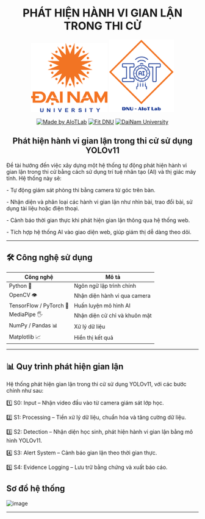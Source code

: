 <h1 align="center"> PHÁT HIỆN HÀNH VI GIAN LẬN TRONG THI CỬ </h1>

<div align="center">

<p align="center">
  <img src="logoDaiNam.png" alt="DaiNam University Logo" width="200"/>
  <img src="LogoAIoTLab.png" alt="AIoTLab Logo" width="170"/>
</p>

[![Made by AIoTLab](https://img.shields.io/badge/Made%20by%20AIoTLab-blue?style=for-the-badge)](https://www.facebook.com/DNUAIoTLab)
[![Fit DNU](https://img.shields.io/badge/Fit%20DNU-green?style=for-the-badge)](https://fitdnu.net/)
[![DaiNam University](https://img.shields.io/badge/DaiNam%20University-red?style=for-the-badge)](https://dainam.edu.vn)

</div>

<h2 align="center">Phát hiện hành vi gian lận trong thi cử sử dụng YOLOv11</h2>

<p align="left">
  Đề tài hướng đến việc xây dựng một hệ thống tự động phát hiện hành vi gian lận trong thi cử bằng cách sử dụng trí tuệ nhân tạo (AI) và thị giác máy tính. Hệ thống này sẽ:
<p>- Tự động giám sát phòng thi bằng camera từ góc trên bàn.<p>
<p>- Nhận diện và phân loại các hành vi gian lận như nhìn bài, trao đổi bài, sử dụng tài liệu hoặc điện thoại.</p>
<p>- Cảnh báo thời gian thực khi phát hiện gian lận thông qua hệ thống web.</p>
<p>- Tích hợp hệ thống AI vào giao diện web, giúp giám thị dễ dàng theo dõi.</p>
</p>

---

## 🛠 Công nghệ sử dụng  

| Công nghệ | Mô tả |
|-----------|------|
| Python 🐍 | Ngôn ngữ lập trình chính |
| OpenCV 👁 | Nhận diện hành vi qua camera |
| TensorFlow / PyTorch 🤖 | Huấn luyện mô hình AI |
| MediaPipe 🖐 | Nhận diện cử chỉ và khuôn mặt |
| NumPy / Pandas 📊 | Xử lý dữ liệu |
| Matplotlib 📈 | Hiển thị kết quả |

---

## 📊 Quy trình phát hiện gian lận
Hệ thống phát hiện gian lận trong thi cử sử dụng YOLOv11, với các bước chính như sau:

1️⃣ S0: Input – Nhận video đầu vào từ camera giám sát lớp học.

2️⃣ S1: Processing – Tiền xử lý dữ liệu, chuẩn hóa và tăng cường dữ liệu.

3️⃣ S2: Detection – Nhận diện học sinh, phát hiện hành vi gian lận bằng mô hình YOLOv11.

4️⃣ S3: Alert System – Cảnh báo gian lận theo thời gian thực.

5️⃣ S4: Evidence Logging – Lưu trữ bằng chứng và xuất báo cáo.

## Sơ đồ hệ thống

![image](https://github.com/user-attachments/assets/afaca065-ed5c-4acb-b5b5-4eed9f0a14cd)

---


